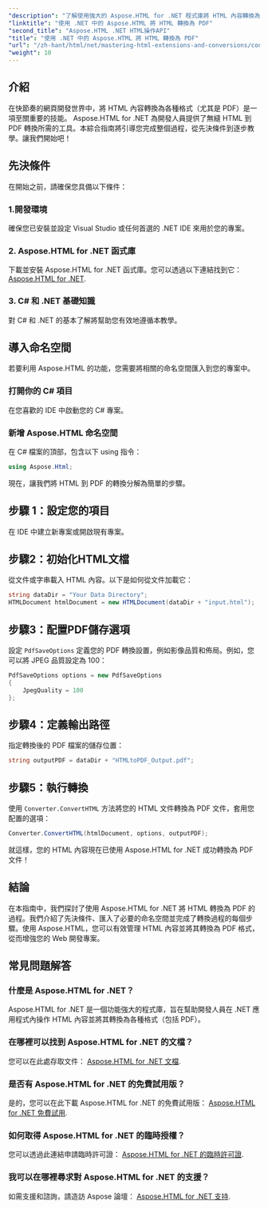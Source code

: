 ```yaml
---
"description": "了解使用強大的 Aspose.HTML for .NET 程式庫將 HTML 內容轉換為 PDF 的綜合過程。本指南為開發人員提供了清晰的說明。"
"linktitle": "使用 .NET 中的 Aspose.HTML 將 HTML 轉換為 PDF"
"second_title": "Aspose.HTML .NET HTML操作API"
"title": "使用 .NET 中的 Aspose.HTML 將 HTML 轉換為 PDF"
"url": "/zh-hant/html/net/mastering-html-extensions-and-conversions/converting-html-to-pdf/"
"weight": 10
---
```


## 介紹

在快節奏的網頁開發世界中，將 HTML 內容轉換為各種格式（尤其是 PDF）是一項至關重要的技能。 Aspose.HTML for .NET 為開發人員提供了無縫 HTML 到 PDF 轉換所需的工具。本綜合指南將引導您完成整個過程，從先決條件到逐步教學。讓我們開始吧！

## 先決條件

在開始之前，請確保您具備以下條件：

### 1.開發環境
確保您已安裝並設定 Visual Studio 或任何首選的 .NET IDE 來用於您的專案。

### 2. Aspose.HTML for .NET 函式庫
下載並安裝 Aspose.HTML for .NET 函式庫。您可以透過以下連結找到它： [Aspose.HTML for .NET](https://releases。aspose.com/html/net/).

### 3. C# 和 .NET 基礎知識
對 C# 和 .NET 的基本了解將幫助您有效地遵循本教學。

## 導入命名空間

若要利用 Aspose.HTML 的功能，您需要將相關的命名空間匯入到您的專案中。

### 打開你的 C# 項目
在您喜歡的 IDE 中啟動您的 C# 專案。

### 新增 Aspose.HTML 命名空間
在 C# 檔案的頂部，包含以下 using 指令：

```csharp
using Aspose.Html;
```

現在，讓我們將 HTML 到 PDF 的轉換分解為簡單的步驟。

## 步驟 1：設定您的項目
在 IDE 中建立新專案或開啟現有專案。

## 步驟2：初始化HTML文檔
從文件或字串載入 HTML 內容。以下是如何從文件加載它：

```csharp
string dataDir = "Your Data Directory";
HTMLDocument htmlDocument = new HTMLDocument(dataDir + "input.html");
```

## 步驟3：配置PDF儲存選項
設定 `PdfSaveOptions` 定義您的 PDF 轉換設置，例如影像品質和佈局。例如，您可以將 JPEG 品質設定為 100：

```csharp
PdfSaveOptions options = new PdfSaveOptions
{
    JpegQuality = 100
};
```

## 步驟4：定義輸出路徑
指定轉換後的 PDF 檔案的儲存位置：

```csharp
string outputPDF = dataDir + "HTMLtoPDF_Output.pdf";
```

## 步驟5：執行轉換
使用 `Converter.ConvertHTML` 方法將您的 HTML 文件轉換為 PDF 文件，套用您配置的選項：

```csharp
Converter.ConvertHTML(htmlDocument, options, outputPDF);
```

就這樣，您的 HTML 內容現在已使用 Aspose.HTML for .NET 成功轉換為 PDF 文件！

## 結論

在本指南中，我們探討了使用 Aspose.HTML for .NET 將 HTML 轉換為 PDF 的過程。我們介紹了先決條件、匯入了必要的命名空間並完成了轉換過程的每個步驟。使用 Aspose.HTML，您可以有效管理 HTML 內容並將其轉換為 PDF 格式，從而增強您的 Web 開發專案。

## 常見問題解答

### 什麼是 Aspose.HTML for .NET？
Aspose.HTML for .NET 是一個功能強大的程式庫，旨在幫助開發人員在 .NET 應用程式內操作 HTML 內容並將其轉換為各種格式（包括 PDF）。

### 在哪裡可以找到 Aspose.HTML for .NET 的文檔？
您可以在此處存取文件： [Aspose.HTML for .NET 文檔](https://reference。aspose.com/html/net/).

### 是否有 Aspose.HTML for .NET 的免費試用版？
是的，您可以在此下載 Aspose.HTML for .NET 的免費試用版： [Aspose.HTML for .NET 免費試用](https://releases。aspose.com/).

### 如何取得 Aspose.HTML for .NET 的臨時授權？
您可以透過此連結申請臨時許可證： [Aspose.HTML for .NET 的臨時許可證](https://purchase。conholdate.com/temporary-license/).

### 我可以在哪裡尋求對 Aspose.HTML for .NET 的支援？
如需支援和諮詢，請造訪 Aspose 論壇： [Aspose.HTML for .NET 支持](https://forum。aspose.com/).
